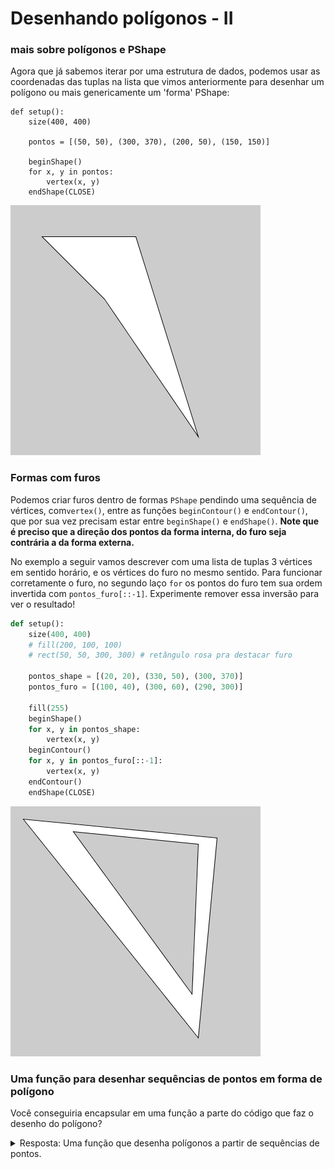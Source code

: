 # Desenhando polígonos - II
### mais sobre polígonos e PShape

Agora que já sabemos iterar por uma estrutura de dados, podemos usar as coordenadas das tuplas na lista que vimos anteriormente para desenhar um polígono ou mais genericamente um 'forma' PShape:

```pyde
def setup():
    size(400, 400)
    
    pontos = [(50, 50), (300, 370), (200, 50), (150, 150)]
    
    beginShape()
    for x, y in pontos:
        vertex(x, y)
    endShape(CLOSE)
```

![poligono_2](assets/poligono_2.png)

### Formas com furos
    
Podemos criar furos dentro de formas `PShape` pendindo uma sequência de vértices, com`vertex()`, entre as funções `beginContour()` e `endContour()`, que por sua vez precisam estar entre `beginShape()` e `endShape()`.
**Note que é preciso que a direção dos pontos da forma interna, do furo seja contrária a da forma externa.**

No exemplo a seguir vamos descrever com uma lista de tuplas 3 vértices em sentido horário, e os vértices do furo no mesmo sentido. Para funcionar corretamente o furo, no segundo laço `for` os pontos do furo tem sua ordem invertida com `pontos_furo[::-1]`. Experimente remover essa inversão para ver o resultado!
    
```python
def setup():
    size(400, 400)
    # fill(200, 100, 100)
    # rect(50, 50, 300, 300) # retângulo rosa pra destacar furo
    
    pontos_shape = [(20, 20), (330, 50), (300, 370)]
    pontos_furo = [(100, 40), (300, 60), (290, 300)]
    
    fill(255)
    beginShape()
    for x, y in pontos_shape:
        vertex(x, y)
    beginContour()
    for x, y in pontos_furo[::-1]:
        vertex(x, y)
    endContour()
    endShape(CLOSE)
```

![furo](assets/contour_furo.png)


### Uma função para desenhar sequências de pontos em forma de polígono

Você conseguiria encapsular em uma função a parte do código que faz o desenho do polígono?
    
<details>    
<summary>Resposta: Uma função que desenha polígonos a partir de sequências de pontos.</summary>

```python
def poly(points, holes=None, closed=True):
    """
    Aceita uma sequencia de tuplas ou vetores tanto com (x, y) como com (x, y, z).
    Note que `holes` espera um sequencias de sequencias, e não uma única sequencia.
    Por default faz um polígono fechado.
    """
    beginShape()
    for p in points:
        if len(p) == 2 or p[2] == 0:
            vertex(p[0], p[1])
        else:
            vertex(*p)  # desempacota pontos em 3d
    holes = holes or [] # holes if holes else []
    for hole in holes:
        beginContour()
        for p in hole:
           if len(p) == 2 or p[2] == 0:
                vertex(p[0], p[1])
        endContour()
    if closed:
        endShape(CLOSE)
    else:
        endShape()
```        
</details>        


